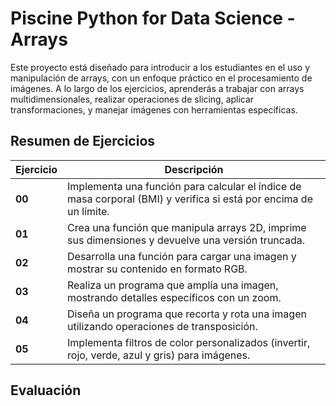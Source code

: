 # Piscine Python for Data Science - Arrays

Este proyecto está diseñado para introducir a los estudiantes en el uso y manipulación de arrays, con un enfoque práctico en el procesamiento de imágenes. A lo largo de los ejercicios, aprenderás a trabajar con arrays multidimensionales, realizar operaciones de slicing, aplicar transformaciones, y manejar imágenes con herramientas específicas.

## Resumen de Ejercicios

| **Ejercicio** | **Descripción**                                                                                         |
|---------------|---------------------------------------------------------------------------------------------------------|
| **00**        | Implementa una función para calcular el índice de masa corporal (BMI) y verifica si está por encima de un límite. |
| **01**        | Crea una función que manipula arrays 2D, imprime sus dimensiones y devuelve una versión truncada.         |
| **02**        | Desarrolla una función para cargar una imagen y mostrar su contenido en formato RGB.                     |
| **03**        | Realiza un programa que amplía una imagen, mostrando detalles específicos con un zoom.                   |
| **04**        | Diseña un programa que recorta y rota una imagen utilizando operaciones de transposición.                |
| **05**        | Implementa filtros de color personalizados (invertir, rojo, verde, azul y gris) para imágenes.           |

## Evaluación

